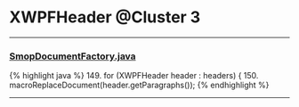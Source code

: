 # XWPFHeader @Cluster 3

***

### [SmopDocumentFactory.java](https://searchcode.com/codesearch/view/134209341/)
{% highlight java %}
149. for (XWPFHeader header : headers) {
150.     macroReplaceDocument(header.getParagraphs());
{% endhighlight %}

***

